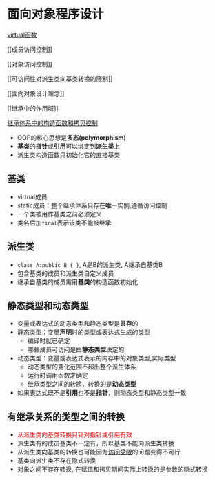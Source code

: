 # 面向对象程序设计

[virtual函数](c++_virtual.md)

[[成员访问控制]]

[[对象访问控制]]

[[可访问性对派生类向基类转换的限制]]

[[面向对象设计理念]]

[[继承中的作用域]]

[继承体系中的构造函数和拷贝控制](c++_继承中的constructor_and_copy_control.md)

- OOP的核心思想是**多态(polymorphism)**
- **基类**的**指针**或**引用**可以绑定到**派生类**上
- 派生类构造函数只初始化它的直接基类

## 基类

- virtual成员
- static成员：整个继承体系只存在**唯一**实例,遵循访问控制
- 一个类被用作基类之前必须定义
- 类名后加`final`表示该类不能被继承
  
 ## 派生类
 
- `class A:public B { }`, A是B的派生类, A继承自基类B
- 包含基类的成员和派生类自定义成员
- 继承自基类的成员需用**基类**的构造函数初始化
  
## 静态类型和动态类型

- 变量或表达式的动态类型和静态类型是**共存**的
- 静态类型：变量**声明**时的类型或表达式生成的类型
  - 编译时就已确定
  - 哪些成员可访问是由**静态类型**决定的
- 动态类型：变量或表达式表示的内存中的对象类型,实际类型
  - 动态类型的变化范围不超出整个派生体系
  - 运行时调用函数才确定
  - 继承类型之间的转换，转换的是**动态类型**
- 如果表达式既不是**引用**也不是**指针**，则动态类型和静态类型一致

## 有继承关系的类型之间的转换

- <font color="red">从派生类向基类转换只针对指针或引用有效</font>
- 派生类有的成员基类不一定有，所以基类不能向派生类转换
- 从派生类向基类的转换也可能因为[访问受限](可访问性对派生类向基类转换的限制.md)的问题变得不可行
- 基类向派生类不存在隐式转换
- 对象之间不存在转换, 在赋值和拷贝期间实际上转换的是参数的隐式转换

